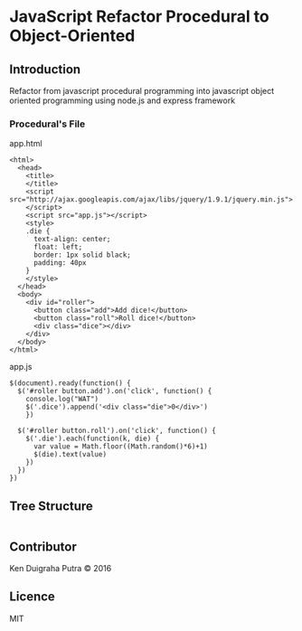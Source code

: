 # JavaScript Refactor Procedural to Object-Oriented

## Introduction
Refactor from javascript procedural programming into javascript object oriented programming using node.js and express framework

### Procedural's File
app.html
```
<html>
  <head>
    <title>
    </title>
    <script src="http://ajax.googleapis.com/ajax/libs/jquery/1.9.1/jquery.min.js">
    </script>
    <script src="app.js"></script>
    <style>
    .die {
      text-align: center;
      float: left;
      border: 1px solid black;
      padding: 40px
    }
    </style>
  </head>
  <body>
    <div id="roller">
      <button class="add">Add dice!</button>
      <button class="roll">Roll dice!</button>
      <div class="dice"></div>
    </div>
  </body>
</html>
```

app.js
```
$(document).ready(function() {
  $('#roller button.add').on('click', function() {
    console.log("WAT")
    $('.dice').append('<div class="die">0</div>')
    })

  $('#roller button.roll').on('click', function() {
    $('.die').each(function(k, die) {
      var value = Math.floor((Math.random()*6)+1)
      $(die).text(value)
    })
  })
})
```

## Tree Structure

```

```

## Contributor
Ken Duigraha Putra &copy; 2016

## Licence
MIT
